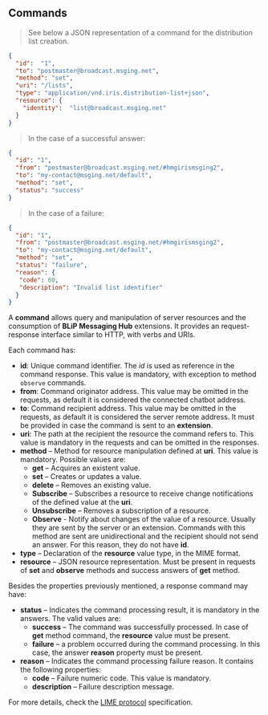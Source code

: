 ## Commands

> See below a JSON representation of a command for the distribution list creation.

```json
{
  "id":  "1",
  "to": "postmaster@broadcast.msging.net",
  "method": "set",
  "uri": "/lists",
  "type": "application/vnd.iris.distribution-list+json",
  "resource": {
    "identity":  "list@broadcast.msging.net"
  }
} 
```

> In the case of a successful answer:

```json
{
  "id": "1",
  "from": "postmaster@broadcast.msging.net/#hmgirismsging2",
  "to": "my-contact@msging.net/default",
  "method": "set",
  "status": "success"
} 
```
> In the case of a failure:

```json
{
  "id": "1",
  "from": "postmaster@broadcast.msging.net/#hmgirismsging2",
  "to": "my-contact@msging.net/default",
  "method": "set",
  "status": "failure",
  "reason": {
   "code": 60,
   "description": "Invalid list identifier"
  }
} 
```

A **command** allows query and manipulation of server resources and the consumption of **BLiP Messaging Hub** extensions. It provides an request-response interface similar to HTTP, with verbs and URIs.

Each command has:

- **id**: Unique command identifier. The *id* is used as reference in the command response. This value is mandatory, with exception to method `observe` commands. 
- **from**: Command originator address. This value may be omitted in the requests, as default it is considered the connected chatbot address.
- **to**: Command recipient address. This value may be omitted in the requests, as default it is considered the server remote address. It must be provided in case the command is sent to an **extension**.
- **uri**: The path at the recipient the resource the command refers to. This value is mandatory in the requests and can be omitted in the responses.
- **method** – Method for resource manipulation defined at **uri**. This value is mandatory. Possible values are:
  * **get** – Acquires an existent value.
  * **set** – Creates or updates a value.
  * **delete** – Removes an existing value.
  * **Subscribe** – Subscribes a resource to receive change notifications of the defined value at the **uri**.
  * **Unsubscribe** – Removes a subscription of a resource. 
  * **Observe** - Notify about changes of the value of a resource. Usually they are sent by the server or an extension. Commands with this method are sent are unidirectional and the recipient should not send an answer. For this reason, they do not have **id**.
- **type** – Declaration of the **resource** value type, in the MIME format.
- **resource** – JSON resource representation. Must be present in requests of **set** and **observe** methods and success answers of **get** method.

Besides the properties previously mentioned, a response command may have:
- **status** – Indicates the command processing result, it is mandatory in the answers. The valid values are:
  * **success** – The command was successfully processed. In case of **get** method command, the **resource** value must be present.
  * **failure** – a problem occurred during the command processing. In this case, the answer **reason** property must be present.
- **reason** – Indicates the command processing failure reason. It contains the following properties:
  * **code** – Failure numeric code. This value is mandatory.
  * **description** – Failure description message.

For more details, check the [LIME protocol](http://limeprotocol.org/index.html#notification) specification.
